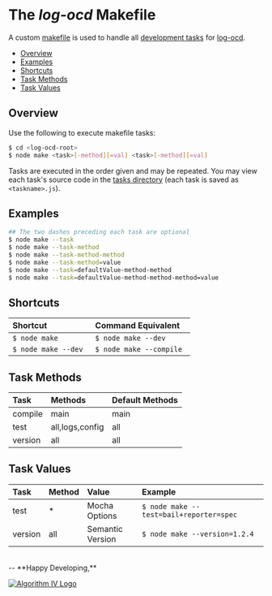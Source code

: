 # The _log-ocd_ Makefile
A custom [makefile](https://github.com/imaginate/log-ocd/blob/master/make.js) is used to handle all [development tasks](https://github.com/imaginate/log-ocd/tree/master/tasks) for [log-ocd](https://github.com/imaginate/log-ocd).
- [Overview](#overview)
- [Examples](#examples)
- [Shortcuts](#shortcuts)
- [Task Methods](#task-methods)
- [Task Values](#task-values)


## Overview
Use the following to execute makefile tasks:
```bash
$ cd <log-ocd-root>
$ node make <task>[-method][=val] <task>[-method][=val]
```
Tasks are executed in the order given and may be repeated. You may view each task's source code in the [tasks directory](https://github.com/imaginate/log-ocd/tree/master/tasks) (each task is saved as ``` <taskname>.js ```).


## Examples
```bash
## The two dashes preceding each task are optional
$ node make --task
$ node make --task-method
$ node make --task-method-method
$ node make --task-method=value
$ node make --task=defaultValue-method-method
$ node make --task=defaultValue-method-method-method=value
```


## Shortcuts
| Shortcut                 | Command Equivalent           |
| :----------------------- | :--------------------------- |
| ```$ node make ```       | ```$ node make --dev ```     |
| ```$ node make --dev ``` | ```$ node make --compile ``` |


## Task Methods
| Task    | Methods         | Default Methods |
| :------ | :-------------- | :-------------- |
| compile | main            | main            |
| test    | all,logs,config | all             |
| version | all             | all             |


## Task Values
| Task    | Method | Value            | Example                                      |
| :------ | :----- | :--------------- | :------------------------------------------- |
| test    | *      | Mocha Options    | ```$ node make --test=bail+reporter=spec ``` |
| version | all    | Semantic Version | ```$ node make --version=1.2.4 ```           |


<br />
--
**Happy Developing,**

<a href="http://www.algorithmiv.com/log-ocd"><img src="http://www.algorithmiv.com/images/aIV-logo.png" alt="Algorithm IV Logo" /></a>
